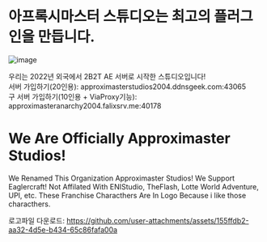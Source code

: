 # 아프록시마스터 스튜디오는 최고의 플러그인을 만듭니다.

![image](https://github.com/user-attachments/assets/ac12bcbe-9d59-423f-9207-c8271a633470)

우리는 2022년 외국에서 2B2T AE 서버로 시작한 스튜디오입니다!\
서버 가입하기(20인용): approximasterstudios2004.ddnsgeek.com:43065\
구 서버 가입하기(10인용 + ViaProxy기능): approximasteranarchy2004.falixsrv.me:40178

# We Are Officially Approximaster Studios!
We Renamed This Organization Approximaster Studios! We Support Eaglercraft!
Not Affilated With ENIStudio, TheFlash, Lotte World Adventure, UPI, etc. These Franchise Characthers Are In Logo Because i like those characthers.

로고파일 다운로드: https://github.com/user-attachments/assets/155ffdb2-aa32-4d5e-b434-65c86fafa00a
